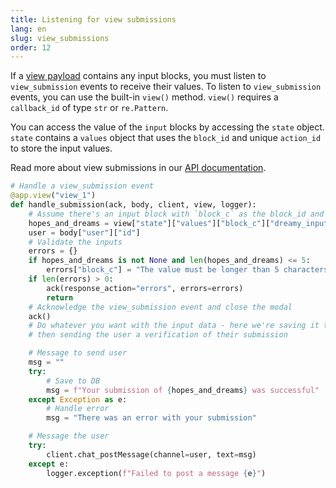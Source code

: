 ```yaml
---
title: Listening for view submissions
lang: en
slug: view_submissions
order: 12
---
```


<div class="section-content">

If a <a href="https://api.slack.com/reference/block-kit/views">view payload</a> contains any input blocks, you must listen to `view_submission` events to receive their values. To listen to `view_submission` events, you can use the built-in `view()` method. `view()` requires a `callback_id` of type `str` or `re.Pattern`.

You can access the value of the `input` blocks by accessing the `state` object. `state` contains a `values` object that uses the `block_id` and unique `action_id` to store the input values.

Read more about view submissions in our <a href="https://api.slack.com/surfaces/modals/using#interactions">API documentation</a>.

</div>

```python
# Handle a view_submission event
@app.view("view_1")
def handle_submission(ack, body, client, view, logger):
    # Assume there's an input block with `block_c` as the block_id and `dreamy_input`
    hopes_and_dreams = view["state"]["values"]["block_c"]["dreamy_input"]
    user = body["user"]["id"]
    # Validate the inputs
    errors = {}
    if hopes_and_dreams is not None and len(hopes_and_dreams) <= 5:
        errors["block_c"] = "The value must be longer than 5 characters"
    if len(errors) > 0:
        ack(response_action="errors", errors=errors)
        return
    # Acknowledge the view_submission event and close the modal
    ack()
    # Do whatever you want with the input data - here we're saving it to a DB
    # then sending the user a verification of their submission

    # Message to send user
    msg = ""
    try:
        # Save to DB
        msg = f"Your submission of {hopes_and_dreams} was successful"
    except Exception as e:
        # Handle error
        msg = "There was an error with your submission"

    # Message the user
    try:
        client.chat_postMessage(channel=user, text=msg)
    except e:
        logger.exception(f"Failed to post a message {e}")
```
